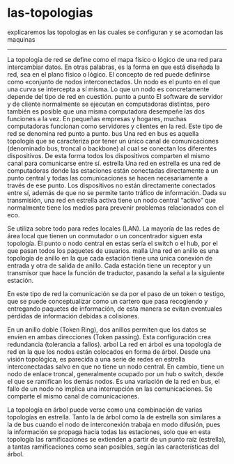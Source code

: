 # las-topologias
explicaremos las topologias en las cuales se configuran y se acomodan las maquinas
*************************
La topología de red se define como el mapa físico o lógico de una red para intercambiar datos. En otras palabras, es la forma en que está diseñada la red, sea en el plano físico o lógico. El concepto de red puede definirse como «conjunto de nodos interconectados. Un nodo es el punto en el que una curva se intercepta a sí misma. Lo que un nodo es concretamente depende del tipo de red en cuestión.
punto a punto
El software de servidor y de cliente normalmente se ejecutan en computadoras distintas, pero también es posible que una misma computadora desempeñe las dos funciones a la vez. En pequeñas empresas y hogares, muchas computadoras funcionan como servidores y clientes en la red. Este tipo de red se denomina red punto a punto.
bus
Una red en bus es aquella topología que se caracteriza por tener un único canal de comunicaciones (denominado bus, troncal o backbone) al cual se conectan los diferentes dispositivos. De esta forma todos los dispositivos comparten el mismo canal para comunicarse entre sí.
estrella
Una red en estrella es una red de computadoras donde las estaciones están conectadas directamente a un punto central y todas las comunicaciones se hacen necesariamente a través de ese punto. Los dispositivos no están directamente conectados entre sí, además de que no se permite tanto tráfico de información. Dada su transmisión, una red en estrella activa tiene un nodo central “activo” que normalmente tiene los medios para prevenir problemas relacionados con el eco.

Se utiliza sobre todo para redes locales (LAN). La mayoría de las redes de área local que tienen un conmutador o un concentrador siguen esta topología. El punto o nodo central en estas sería el switch o el hub, por el que pasan todos los paquetes de usuarios.
malla
Una red en anillo es una topología de anillo en la que cada estación tiene una única conexión de entrada y otra de salida de anillo. Cada estación tiene un receptor y un transmisor que hace la función de traductor, pasando la señal a la siguiente estación.

En este tipo de red la comunicación se da por el paso de un token o testigo, que se puede conceptualizar como un cartero que pasa recogiendo y entregando paquetes de información, de esta manera se evitan eventuales pérdidas de información debidas a colisiones.

En un anillo doble (Token Ring), dos anillos permiten que los datos se envíen en ambas direcciones (Token passing). Esta configuración crea redundancia (tolerancia a fallos).
arbol
La red en árbol es una topología de red en la que los nodos están colocados en forma de árbol. Desde una visión topológica, es parecida a una serie de redes en estrella interconectadas salvo en que no tiene un nodo central. En cambio, tiene un nodo de enlace troncal, generalmente ocupado por un hub o switch, desde el que se ramifican los demás nodos. Es una variación de la red en bus, el fallo de un nodo no implica una interrupción en las comunicaciones. Se comparte el mismo canal de comunicaciones.

La topología en árbol puede verse como una combinación de varias topologías en estrella. Tanto la de árbol como la de estrella son similares a la de bus cuando el nodo de interconexión trabaja en modo difusión, pues la información se propaga hacia todas las estaciones, solo que en esta topología las ramificaciones se extienden a partir de un punto raíz (estrella), a tantas ramificaciones como sean posibles, según las características del árbol.
